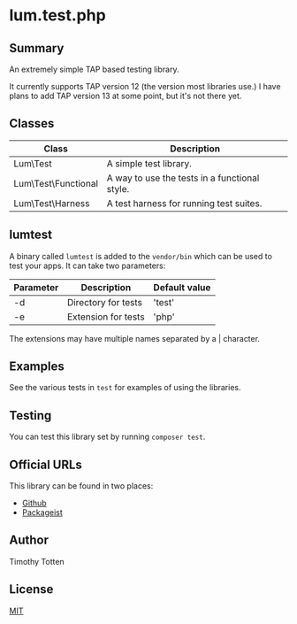 # lum.test.php

## Summary

An extremely simple TAP based testing library.

It currently supports TAP version 12 (the version most libraries use.)
I have plans to add TAP version 13 at some point, but it's not there yet.

## Classes

| Class                   | Description                                       |
| ----------------------- | ------------------------------------------------- |
| Lum\Test                | A simple test library.                            |
| Lum\Test\Functional     | A way to use the tests in a functional style.     |
| Lum\Test\Harness        | A test harness for running test suites.           |

## lumtest

A binary called `lumtest` is added to the `vendor/bin` which can be used
to test your apps. It can take two parameters:

| Parameter | Description          | Default value                       |
| --------- | -------------------- | ----------------------------------- |
|  -d       | Directory for tests  | 'test'                              |
|  -e       | Extension for tests  | 'php'                               |

The extensions may have multiple names separated by a | character.

## Examples

See the various tests in `test` for examples of using the libraries.

## Testing

You can test this library set by running `composer test`.

## Official URLs

This library can be found in two places:

 * [Github](https://github.com/supernovus/lum.test.php)
 * [Packageist](https://packagist.org/packages/lum/lum-test)

## Author

Timothy Totten

## License

[MIT](https://spdx.org/licenses/MIT.html)
